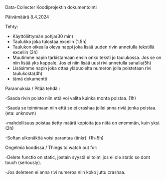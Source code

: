 Data-Collecter Koodiprojektin dokumentointi

 Päivämäärä 8.4.2024 

 

 Tehty: 
 
- Käyttöliittymän pohja(30 min)
- Taulukko joka tulostaa excelin (1.5h)
- Taulukon oikealla oleva nappi joka lisää uuden rivin annetulla tekstillä exceliin (2h)
- Muutimme napin tarkistamaan ensin onko teksti jo taulukossa. Jos se on niin lisää yks kappale. Jos ei niin lisää uusi rivi annetulla sanalla(5h)
- Lisäsimme napin joka ottaa yläpuolelta numeron jolla poistetaan rivi taulukosta(4h)
- tämä dokumentti 


 

 

 Parannuksia / Pitää tehdä : 

 
-Saada rivin poisto niin että voi valita kuinka monta poistaa. (1h)

 
-Saada se toimimaan niin että se ei crashaa jollei anna riviä jonka poistaa. (eta: unknown)

 
-mahdollisuus poistaa tietty määrä kopioita jos niitä on enemmän, kuin yksi. (2h)

 
-Softan ulkonäköä voisi parantaa (tinkr). (1h-5h)

 
 

 Ongelmia koodissa / Things to watch out for: 

 

 
-Delete functio on static, jostain syystä ei toimi jos ei ole static so dont touch (seriously).

 
-Jos deleteen ei anna rivi numeroa niin koko juttu crashaa.
